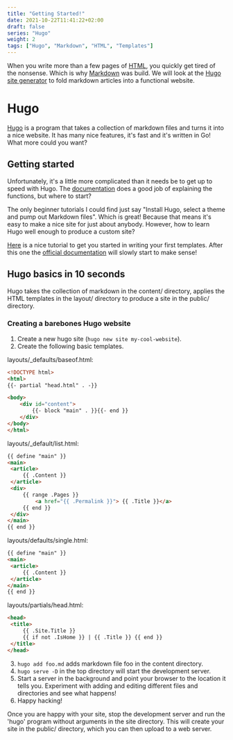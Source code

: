 ```yaml
---
title: "Getting Started!"
date: 2021-10-22T11:41:22+02:00
draft: false
series: "Hugo"
weight: 2
tags: ["Hugo", "Markdown", "HTML", "Templates"]
---
```


When you write more than a few pages of [HTML](http://html.com), you quickly get tired of the nonsense.
Which is why [Markdown](https://en.wikipedia.org/wiki/Markdown) was build.
We will look at the [Hugo](http://gohugo.io) [site generator](https://en.wikipedia.org/wiki/Web_template_system#Static_site_generators) to fold markdown articles into a functional website.
<!--more-->

# Hugo

[Hugo](http://gohugo.io) is a program that takes a collection of markdown files and turns it into a nice website. It has many nice features, it's fast and it's written in
Go! What more could you want?

## Getting started
Unfortunately, it's a little more complicated than it needs be to get up to speed
with Hugo. The [documentation](https://gohugo.io/documentation/) does a good
job of explaining the functions, but where to start?

The only beginner tutorials I could find just say "Install Hugo,
select a theme and pump out Markdown files". Which is great!
Because that means it's easy to make a nice site for just about
anybody. However, how to learn Hugo well enough to produce a custom site?

[Here](https://levelup.gitconnected.com/a-quick-tutorial-on-hugo-templates-creating-your-theme-a4102b42a85f)
is a nice tutorial to get you started in writing your first templates.
After this one the [official documentation](https://gohugo.io/documentation/)
will slowly start to make sense!

## Hugo basics in 10 seconds
Hugo takes the collection of markdown in the content/ directory, applies the
HTML templates in the layout/ directory to produce a site in the public/
directory.

### Creating a barebones Hugo website
1. Create a new hugo site (```hugo new site my-cool-website```).
2. Create the following basic templates.

layouts/_defaults/baseof.html:
```HTML
<!DOCTYPE html>
<html>
{{- partial "head.html" . -}}

<body>
    <div id="content">
        {{- block "main" . }}{{- end }}
    </div>
</body>
</html>
   ```

   layouts/_default/list.html:
   ```HTML
{{ define "main" }}
<main>
	<article>
		{{ .Content }}
	</article>
	<div>
		{{ range .Pages }}
			<a href="{{ .Permalink }}"> {{ .Title }}</a>
		{{ end }}
	</div>
</main>
{{ end }}
   ```

   layouts/defaults/single.html:
   ```HTML
{{ define "main" }}
<main>
	<article>
		{{ .Content }}
	</article>
</main>
{{ end }}
   ```

   layouts/partials/head.html:
   ```HTML
<head>
	<title>
		{{ .Site.Title }}
		{{ if not .IsHome }} | {{ .Title }} {{ end }}
	</title>
</head>
   ```

3. ```hugo add foo.md``` adds markdown file foo in the content directory.
4. ```hugo serve -D``` in the top directory will start the development server.
5. Start a server in the background and point your browser to the location it
   tells you. Experiment with adding and editing different files and directories and see
   what happens!
6. Happy hacking!

Once you are happy with your site, stop the development server and run the 'hugo' program without arguments in the site directory. This will create your site in the public/ directory, which you can then upload to a web server.
